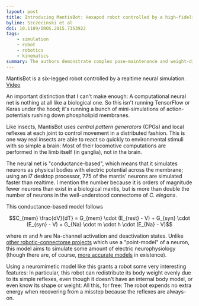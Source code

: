 ```yaml
---
layout: post
title: Introducing MantisBot: Hexapod robot controlled by a high-fidelity, real-time neural simulation
byline: Szczecinski et al
doi: 10.1109/IROS.2015.7353922
tags:
    - simulation
    - robot
    - robotics
    - kinematics
summary: The authors demonstrate complex pose-maintenance and weight-distribution behaviors in a robot, using joint-positioning logic from insect neurons.
---
```


MantisBot is a six-legged robot controlled by a realtime neural simulation. [Video](https://vimeo.com/142142484)

An important distinction that I can't make enough: A computational neural net is nothing at all like a biological one. So this isn't running TensorFlow or Keras under the hood; it's running a bunch of mini-simulations of action-potentials rushing down phospholipid membranes.

Like insects, MantisBot uses _central pattern generators_ (CPGs) and local reflexes at each joint to control movement in a distributed fashion. This is one way real insects are able to react so quickly to environmental stimuli with so simple a brain: Most of their locomotive computations are performed in the limb itself (in ganglia), not in the brain.

The neural net is "conductance-based", which means that it simulates neurons as physical bodies with electric potential across the membrane; using an i7 desktop processor, 775 of the mantis' neurons are simulated faster than realtime. I mention the number because it is orders of magnitude fewer neurons than exist in a biological mantis, but is more than double the number of neurons in the well-understood connectome of _C. elegans_.

This conductance-based model follows

$$C_{mem} \frac{dV}{dT} = G_{mem} \cdot (E_{rest} - V) + G_{syn} \cdot (E_{syn} - V) + G_{Na} \cdot m \cdot h \cdot (E_{Na} - V)$$

where $m$ and $h$ are Na-channel activation and deactivation states. Unlike [other robotic-connectome projects](https://github.com/Connectome/GoPiGo) which use a "point-model" of a neuron, this model aims to simulate some amount of electric neurophysiology (though there are, of course, [more accurate models](https://en.wikipedia.org/wiki/Biological_neuron_model#Natural_input_stimulus_neuron_models) in existence).

Using a neuromimetic model like this grants a robot some very interesting features: In particular, this robot can redistribute its body weight evenly due to its simple reflexes, even though it doesn't have an internal body model, or even know its shape or weight: All this, for free: The robot expends no extra energy when recovering from a misstep because the reflexes are always-on.
